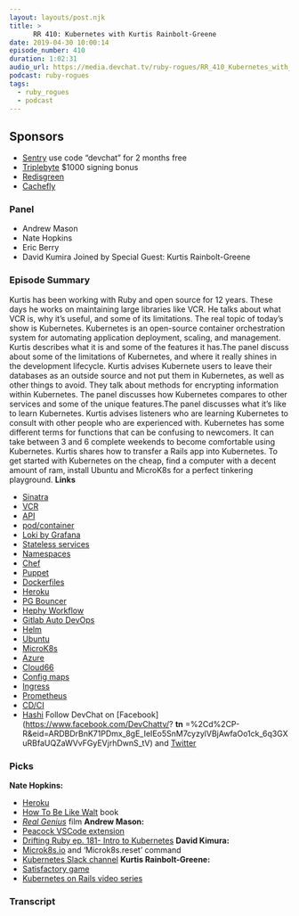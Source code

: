```yaml
---
layout: layouts/post.njk
title: >
      RR 410: Kubernetes with Kurtis Rainbolt-Greene
date: 2019-04-30 10:00:14
episode_number: 410
duration: 1:02:31
audio_url: https://media.devchat.tv/ruby-rogues/RR_410_Kubernetes_with_Kurtis_Rainbolt_Greene.mp3
podcast: ruby-rogues
tags: 
  - ruby_rogues
  - podcast
---
```


## **Sponsors**

- [Sentry](https://sentry.io/) use code “devchat” for 2 months free
- [Triplebyte](http://triplebyte.com/jsjabber) $1000 signing bonus
- [Redisgreen](https://redisgreen.net/?utm_source=rubyrogues&utm_medium=podcast&utm_campaign=rubyrogues)
- [Cachefly](https://www.cachefly.com/)

### **Panel**

- Andrew Mason
- Nate Hopkins
- Eric Berry
- David Kumira
Joined by Special Guest: Kurtis Rainbolt-Greene
### **Episode Summary**
Kurtis has been working with Ruby and open source for 12 years. These days he works on maintaining large libraries like VCR. He talks about what VCR is, why it’s useful, and some of its limitations. The real topic of today’s show is Kubernetes. Kubernetes is an open-source container orchestration system for automating application deployment, scaling, and management. Kurtis describes what it is and some of the features it has.The panel discuss about some of the limitations of Kubernetes, and where it really shines in the development lifecycle. Kurtis advises Kubernete users to leave their databases as an outside source and not put them in Kubernetes, as well as other things to avoid. They talk about methods for encrypting information within Kubernetes. The panel discusses how Kubernetes compares to other services and some of the unique features.The panel discusses what it’s like to learn Kubernetes. Kurtis advises listeners who are learning Kubernetes to consult with other people who are experienced with. Kubernetes has some different terms for functions that can be confusing to newcomers. It can take between 3 and 6 complete weekends to become comfortable using Kubernetes. Kurtis shares how to transfer a Rails app into Kubernetes. To get started with Kubernetes on the cheap, find a computer with a decent amount of ram, install Ubuntu and MicroK8s for a perfect tinkering playground. **Links**
- [Sinatra](https://github.com/sinatra/sinatra)
- [VCR](https://github.com/vcr/vcr)
- [API](https://github.com/topics/api)
- [pod/container](https://kubernetes.io/docs/concepts/workloads/pods/pod/)
- [Loki by Grafana](https://github.com/grafana/loki)
- [Stateless services](https://nordicapis.com/defining-stateful-vs-stateless-web-services/)
- [Namespaces](https://kubernetes.io/docs/concepts/overview/working-with-objects/namespaces/)
- [Chef](https://github.com/chef/chef)
- [Puppet](https://github.com/puppetlabs/puppet)
- [Dockerfiles](https://docs.docker.com/engine/reference/builder/)
- [Heroku](https://www.heroku.com/)
- [PG Bouncer](https://pgbouncer.github.io/)
- [Hephy Workflow](https://github.com/teamhephy/workflow)
- [Gitlab Auto DevOps](https://docs.gitlab.com/ee/topics/autodevops/)
- [Helm](https://github.com/helm/helm)
- [Ubuntu](https://www.ubuntu.com/)
- [MicroK8s](https://microk8s.io/)
- [Azure](https://azure.microsoft.com/en-us/)
- [Cloud66](https://www.cloud66.com/)
- [Config maps](https://kubernetes.io/docs/tasks/configure-pod-container/configure-pod-configmap/)
- [Ingress](https://kubernetes.io/docs/concepts/services-networking/ingress/)
- [Prometheus](https://prometheus.io/)
- [CD/CI](https://www.atlassian.com/continuous-delivery/principles/continuous-integration-vs-delivery-vs-deployment)
- [Hashi](https://www.hashicorp.com)
Follow DevChat on [Facebook](https://www.facebook.com/DevChattv/? __tn__ =%2Cd%2CP-R&eid=ARDBDrBnK71PDmx_8gE_IeIEo5SnM7cyzylVBjAwfaOo1ck_6q3GXuRBfaUQZaWVvFGyEVjrhDwnS_tV) and [Twitter](https://twitter.com/devchattv?lang=en)
### **Picks**
 **Nate Hopkins:**
- [Heroku](https://www.heroku.com/)
- [How To Be Like Walt](https://www.amazon.com/How-Be-Like-Walt-Capturing/dp/0757302319/ref=sr_1_1?ie=UTF8&qid=1548462018&sr=8-1&linkCode=ll1&tag=devchattv-20&linkId=f06bfe7482dca8bb751ed6d7cc86e2ab&language=en_US) book 
- [_Real Genius_](https://www.imdb.com/title/tt0089886/) film
**Andrew Mason:**
- [Peacock VSCode extension](https://marketplace.visualstudio.com/itemdetails?itemName=johnpapa.vscode-peacock%60)
- [Drifting Ruby ep. 181- Intro to Kubernetes](https://www.driftingruby.com/episodes/introduction-to-kubernetes)
**David Kimura:**
- [Microk8s.io](https://microk8s.io/) and ‘Microk8s.reset’ command
- [Kubernetes Slack channel](http://slack.k8s.io/)
**Kurtis Rainbolt-Greene:**
- [Satisfactory game](https://www.satisfactorygame.com/)
- [Kubernetes on Rails video series](https://kubernetesonrails.com/)


### Transcript


